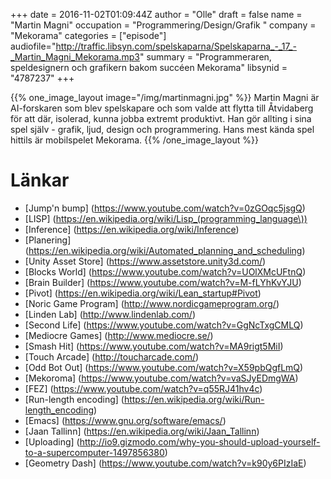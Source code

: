 +++
date = 2016-11-02T01:09:44Z
author = "Olle"
draft = false
name = "Martin Magni"
occupation = "Programmering/Design/Grafik "
company = "Mekorama"
categories = ["episode"]
audiofile="http://traffic.libsyn.com/spelskaparna/Spelskaparna_-_17_-_Martin_Magni_Mekorama.mp3"
summary = "Programmeraren, speldesignern och grafikern bakom succéen Mekorama"
libsynid = "4787237"
+++


{{% one_image_layout image="/img/martinmagni.jpg" %}}
Martin Magni är AI-forskaren som blev spelskapare och som valde att
flytta till Åtvidaberg för att där, isolerad, kunna jobba extremt
produktivt. Han gör allting i sina spel själv - grafik, ljud, design och
programmering. Hans mest kända spel hittils är mobilspelet Mekorama.
{{% /one_image_layout %}}

# Länkar
* [Jump'n bump] (https://www.youtube.com/watch?v=0zGOqc5jsgQ)
* [LISP] (https://en.wikipedia.org/wiki/Lisp_(programming_language\))
* [Inference] (https://en.wikipedia.org/wiki/Inference)
* [Planering] (https://en.wikipedia.org/wiki/Automated_planning_and_scheduling)
* [Unity Asset Store] (https://www.assetstore.unity3d.com/)
* [Blocks World] (https://www.youtube.com/watch?v=UOlXMcUFtnQ)
* [Brain Builder] (https://www.youtube.com/watch?v=M-fLYhKvYJU)
* [Pivot] (https://en.wikipedia.org/wiki/Lean_startup#Pivot)
* [Noric Game Program] (http://www.nordicgameprogram.org/)
* [Linden Lab] (http://www.lindenlab.com/)
* [Second Life] (https://www.youtube.com/watch?v=GgNcTxgCMLQ)
* [Mediocre Games] (http://www.mediocre.se/)
* [Smash Hit] (https://www.youtube.com/watch?v=MA9rigt5MiI)
* [Touch Arcade] (http://toucharcade.com/)
* [Odd Bot Out] (https://www.youtube.com/watch?v=X59pbQgfLmQ)
* [Mekoroma] (https://www.youtube.com/watch?v=vaSJyEDmgWA)
* [FEZ] (https://www.youtube.com/watch?v=q55RJ41hv4c)
* [Run-length encoding] (https://en.wikipedia.org/wiki/Run-length_encoding)
* [Emacs] (https://www.gnu.org/software/emacs/)
* [Jaan Tallinn]  (https://en.wikipedia.org/wiki/Jaan_Tallinn)
* [Uploading] (http://io9.gizmodo.com/why-you-should-upload-yourself-to-a-supercomputer-1497856380)
* [Geometry Dash] (https://www.youtube.com/watch?v=k90y6PIzIaE) 
